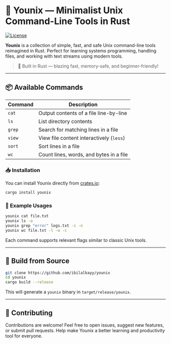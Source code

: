 # 🧰 Younix — Minimalist Unix Command-Line Tools in Rust

[![License](https://img.shields.io/badge/license-Apache%202.0-blue.svg)](LICENSE)

**Younix** is a collection of simple, fast, and safe Unix command-line tools reimagined in Rust. Perfect for learning systems programming, handling files, and working with text streams using modern tools.

> 🚀 Built in Rust — blazing fast, memory-safe, and beginner-friendly!

---

## 📦 Available Commands

| Command | Description                              |
| ------- | ---------------------------------------- |
| `cat`   | Output contents of a file line-by-line   |
| `ls`    | List directory contents                  |
| `grep`  | Search for matching lines in a file      |
| `view`  | View file content interactively (`less`) |
| `sort`  | Sort lines in a file                     |
| `wc`    | Count lines, words, and bytes in a file  |

### 📥 Installation

You can install Younix directly from [crates.io](https://crates.io/crates/younix):

```bash
cargo install younix
```

### 🔧 Example Usages

```bash
younix cat file.txt
younix ls -a
younix grep "error" logs.txt -i -n
younix wc file.txt -l -w -c
```

Each command supports relevant flags similar to classic Unix tools.

---

## 🦀 Build from Source

```bash
git clone https://github.com/ibilalkayy/younix
cd younix
cargo build --release
```

This will generate a `younix` binary in `target/release/younix`.

---

## 🙌 Contributing

Contributions are welcome! Feel free to open issues, suggest new features, or submit pull requests. Help make Younix a better learning and productivity tool for everyone.
